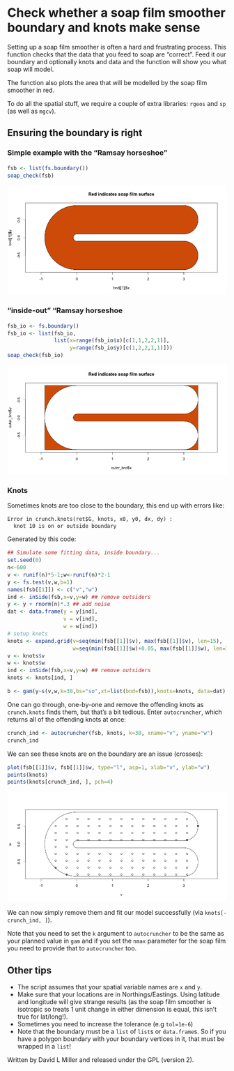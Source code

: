 # Check whether a soap film smoother boundary and knots make sense

Setting up a soap film smoother is often a hard and frustrating process.
This function checks that the data that you feed to soap are “correct”.
Feed it our boundary and optionally knots and data and the function will
show you what soap will model.

The function also plots the area that will be modelled by the soap film
smoother in red.

To do all the spatial stuff, we require a couple of extra libraries:
`rgeos` and `sp` (as well as `mgcv`).

## Ensuring the boundary is right

### Simple example with the “Ramsay horseshoe”

``` r
fsb <- list(fs.boundary())
soap_check(fsb)
```

![](./man/figures/ramsay-1.png)

### “inside-out” “Ramsay horseshoe

``` r
fsb_io <- fs.boundary()
fsb_io <- list(fsb_io,
               list(x=range(fsb_io$x)[c(1,1,2,2,1)],
                    y=range(fsb_io$y)[c(1,2,2,1,1)]))
soap_check(fsb_io)
```

![](./man/figures/ramsay-inverse-1.png)

### Knots

Sometimes knots are too close to the boundary, this end up with errors
like:

    Error in crunch.knots(ret$G, knots, x0, y0, dx, dy) :
      knot 10 is on or outside boundary

Generated by this code:

``` r
## Simulate some fitting data, inside boundary...
set.seed(0)
n<-600
v <- runif(n)*5-1;w<-runif(n)*2-1
y <- fs.test(v,w,b=1)
names(fsb[[1]]) <- c("v","w")
ind <- inSide(fsb,x=v,y=w) ## remove outsiders
y <- y + rnorm(n)*.3 ## add noise
dat <- data.frame(y = y[ind],
                  v = v[ind],
                  w = w[ind])
# setup knots
knots <- expand.grid(v=seq(min(fsb[[1]]$v), max(fsb[[1]]$v), len=15),
                     w=seq(min(fsb[[1]]$w)+0.05, max(fsb[[1]]$w), len=10))
v <- knots$v
w <- knots$w
ind <- inSide(fsb,x=v,y=w) ## remove outsiders
knots <- knots[ind, ]
```

``` r
b <- gam(y~s(v,w,k=30,bs="so",xt=list(bnd=fsb)),knots=knots, data=dat)
```

One can go through, one-by-one and remove the offending knots as
`crunch.knots` finds them, but that’s a bit tedious. Enter
`autocruncher`, which returns all of the offending knots at once:

``` r
crunch_ind <- autocruncher(fsb, knots, k=30, xname="v", yname="w")
crunch_ind
```

We can see these knots are on the boundary are an issue (crosses):

``` r
plot(fsb[[1]]$v, fsb[[1]]$w, type="l", asp=1, xlab="v", ylab="w")
points(knots)
points(knots[crunch_ind, ], pch=4)
```

![](./man/figures/plot-crunch-1.png)

We can now simply remove them and fit our model successfully (via
`knots[-crunch_ind, ]`).

Note that you need to set the `k` argument to `autocruncher` to be the
same as your planned value in `gam` and if you set the `nmax` parameter
for the soap film you need to provide that to `autocruncher` too.

## Other tips

- The script assumes that your spatial variable names are `x` and `y`.
- Make sure that your locations are in Northings/Eastings. Using
  latitude and longitude will give strange results (as the soap film
  smoother is isotropic so treats 1 unit change in either dimension is
  equal, this isn’t true for lat/long!).
- Sometimes you need to increase the tolerance (e.g `tol=1e-6`)
- Note that the boundary must be a `list` of `list`s or `data.frame`s.
  So if you have a polygon boundary with your boundary vertices in it,
  that must be wrapped in a `list`!

Written by David L Miller and released under the GPL (version 2).
